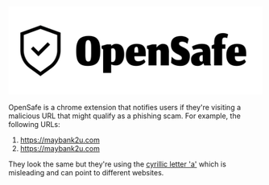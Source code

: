 ![OpenSafe Logo](./images/logo.png)

OpenSafe is a chrome extension that notifies users if they're visiting a malicious URL that might qualify as a phishing scam. For example, the following URLs:
1. https://maybank2u.com
2. https://mаybаnk2u.com

They look the same but they're using the [cyrillic letter 'a'](https://en.wikipedia.org/wiki/A_(Cyrillic)) which is misleading and can point to different websites.